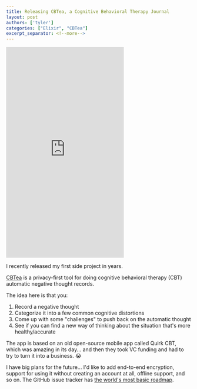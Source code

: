 ```yaml
---
title: Releasing CBTea, a Cognitive Behavioral Therapy Journal
layout: post
authors: ['tyler']
categories: ["Elixir", "CBTea"]
excerpt_separator: <!--more-->
---
```


<div class="float-right">
<iframe src="https://player.vimeo.com/video/847727595?h=80f9c668cb&autoplay=1&loop=1&title=0&byline=0&portrait=0" width="320" height="571" frameborder="0" allow="autoplay; fullscreen; picture-in-picture" allowfullscreen></iframe>
</div>

I recently released my first side project in years.

[CBTea](https://www.cbtea.app) is a privacy-first tool for doing cognitive behavioral therapy (CBT) automatic negative thought records.

The idea here is that you:

1. Record a negative thought
2. Categorize it into a few common cognitive distortions
3. Come up with some "challenges" to push back on the automatic thought
4. See if you can find a new way of thinking about the situation that's more healthy/accurate

The app is based on an old open-source mobile app called Quirk CBT, which was amazing in its day... and then they took VC funding and had to try to turn it into a business. 😭

I have big plans for the future... I'd like to add end-to-end encryption, support for using it without creating an account at all, offline support, and so on. The GitHub issue tracker has [the world's most basic roadmap](https://github.com/s3cur3/cbtea/issues).

